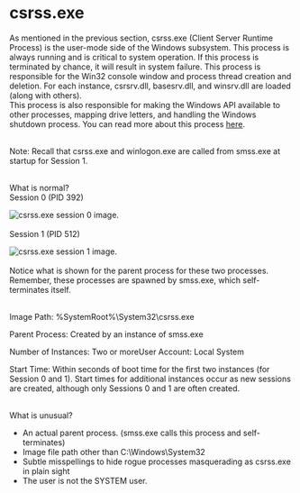 # csrss.exe

As mentioned in the previous section, csrss.exe (Client Server Runtime Process) is the user-mode side of the Windows subsystem. This process is always running and is critical to system operation. If this process is terminated by chance, it will result in system failure. This process is responsible for the Win32 console window and process thread creation and deletion. For each instance, csrsrv.dll, basesrv.dll, and winsrv.dll are loaded (along with others). \
This process is also responsible for making the Windows API available to other processes, mapping drive letters, and handling the Windows shutdown process. You can read more about this process [here](https://en.wikipedia.org/wiki/Client/Server\_Runtime\_Subsystem).

\
Note: Recall that csrss.exe and winlogon.exe are called from smss.exe at startup for Session 1.&#x20;

\
What is normal?\
Session 0 (PID 392)

![csrss.exe session 0 image.](https://assets.tryhackme.com/additional/windows-processes/csrss-session0.png)\
\
Session 1 (PID 512)

![csrss.exe session 1 image.](https://assets.tryhackme.com/additional/windows-processes/csrss-session1.png)\
\
Notice what is shown for the parent process for these two processes. Remember, these processes are spawned by smss.exe, which self-terminates itself. &#x20;

\
Image Path:  %SystemRoot%\System32\csrss.exe

Parent Process:  Created by an instance of smss.exe

Number of Instances:  Two or moreUser Account:  Local System

Start Time:  Within seconds of boot time for the first two instances (for Session 0 and 1). Start times for additional instances occur as new sessions are created, although only Sessions 0 and 1 are often created.

\
What is unusual?

* An actual parent process. (smss.exe calls this process and self-terminates)
* Image file path other than C:\Windows\System32
* Subtle misspellings to hide rogue processes masquerading as csrss.exe in plain sight
* The user is not the SYSTEM user.
